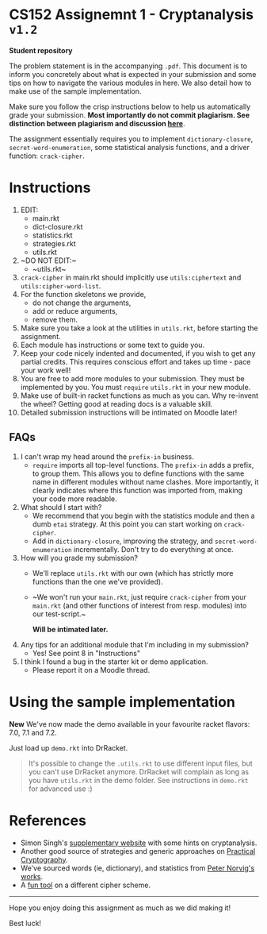 # CS152 Assignemnt 1 - Cryptanalysis `v1.2`
__Student repository__

The problem statement is in the accompanying `.pdf`. This document is to inform
you concretely about what is expected in your submission and some tips on how to
navigate the various modules in here. We also detail how to make use of the
sample implementation.

Make sure you follow the crisp instructions below to help us automatically grade
your submission. **Most importantly do not commit plagiarism. See distinction
between plagiarism and discussion
[here](https://www.cse.iitb.ac.in/~supratik/courses/copying-and-discussion.html)**.

The assignment essentially requires you to implement `dictionary-closure`,
`secret-word-enumeration`, some statistical analysis functions, and a driver
function: `crack-cipher`.

# Instructions
1. EDIT:
   - main.rkt
   - dict-closure.rkt
   - statistics.rkt
   - strategies.rkt
   - utils.rkt
2. ~DO NOT EDIT:~
   - ~utils.rkt~
3. `crack-cipher` in main.rkt should implicitly use `utils:ciphertext` and
   `utils:cipher-word-list`.
4. For the function skeletons we provide,
   - do not change the arguments,
   - add or reduce arguments,
   - remove them.
5. Make sure you take a look at the utilities in `utils.rkt`, before starting
   the assignment.
6. Each module has instructions or some text to guide you.
7. Keep your code nicely indented and documented, if you wish to get any partial
   credits. This requires conscious effort and takes up time - pace your work
   well!
8. You are free to add more modules to your submission. They must be implemented
   by you. You must `require` `utils.rkt` in your new module.
9. Make use of built-in racket functions as much as you can. Why re-invent the
   wheel? Getting good at reading docs is a valuable skill.
10. Detailed submission instructions will be intimated on Moodle later!

## FAQs
1. I can't wrap my head around the `prefix-in` business.
   - `require` imports all top-level functions. The `prefix-in` adds a prefix,
     to group them.
	 This allows you to define functions with the same name in different modules
     without name clashes. More importantly, it clearly indicates where this
     function was imported from, making your code more readable.
2. What should I start with?
   - We recommend that you begin with the statistics module and then a dumb
     `etai` strategy. At this point you can start working on `crack-cipher`.
   - Add in `dictionary-closure`, improving the strategy, and
     `secret-word-enumeration` incrementally. Don't try to do everything at
     once.
3. How will you grade my submission?
   - We'll replace `utils.rkt` with our own (which has strictly more functions
     than the one we've provided).
   - ~We won't run your `main.rkt`, just require `crack-cipher` from your
     `main.rkt` (and other functions of interest from resp. modules) into our
     test-script.~ 
	 
	 **Will be intimated later.**
4. Any tips for an additional module that I'm including in my submission?
   - Yes! See point 8 in "Instructions"
5. I think I found a bug in the starter kit or demo application.
   - Please report it on a Moodle thread.

# Using the sample implementation
**New**
We've now made the demo available in your favourite racket flavors: 7.0, 7.1 and
7.2.

Just load up `demo.rkt` into DrRacket.

> It's possible to change the `.utils.rkt` to use different input files, but you
> can't use DrRacket anymore.
> DrRacket will complain as long as you have `utils.rkt` in the demo folder.
> See instructions in `demo.rkt` for advanced use :)

# References
* Simon Singh's [supplementary
  website](http://www.simonsingh.net/The_Black_Chamber/chamberguide.html "The
  BLACK Chamber") with some hints on cryptanalysis.
* Another good source of strategies and generic approaches on [Practical
  Cryptography](http://practicalcryptography.com/cryptanalysis/).
* We've sourced words (ie, dictionary), and statistics from [Peter Norvig's
  works](http://norvig.com/mayzner.html).
* A [fun tool](https://www.guballa.de/vigenere-solver) on a different cipher
  scheme.

-----------------

Hope you enjoy doing this assignment as much as we did making it!

Best luck!
